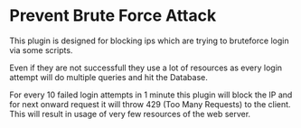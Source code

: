 
# Prevent Brute Force Attack

This plugin is designed for blocking ips which are trying to bruteforce login via some scripts.

Even if they are not successfull they use a lot of resources as every login attempt will do multiple queries and hit the Database.

For every 10 failed login attempts in 1 minute this plugin will block the IP and for next onward request it will throw 429 (Too Many Requests) to the client. This will result in usage of very few resources of the web server.
